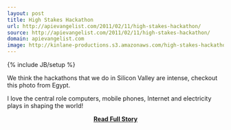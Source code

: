 ```yaml
---
layout: post
title: High Stakes Hackathon
url: http://apievangelist.com/2011/02/11/high-stakes-hackathon/
source: http://apievangelist.com/2011/02/11/high-stakes-hackathon/
domain: apievangelist.com
image: http://kinlane-productions.s3.amazonaws.com/high-stakes-hackathon-egypt.jpg
---
```

{% include JB/setup %}<p>We think the hackathons that we do in Silicon Valley are intense, checkout this photo from Egypt.

I love the central role computers, mobile phones, Internet and electricity plays in shaping the world!</p>
<center><p><a href="http://apievangelist.com/2011/02/11/high-stakes-hackathon/" style='padding:25px; font-sze:18px; font-weight: bold;'>Read Full Story</a></p></center>
